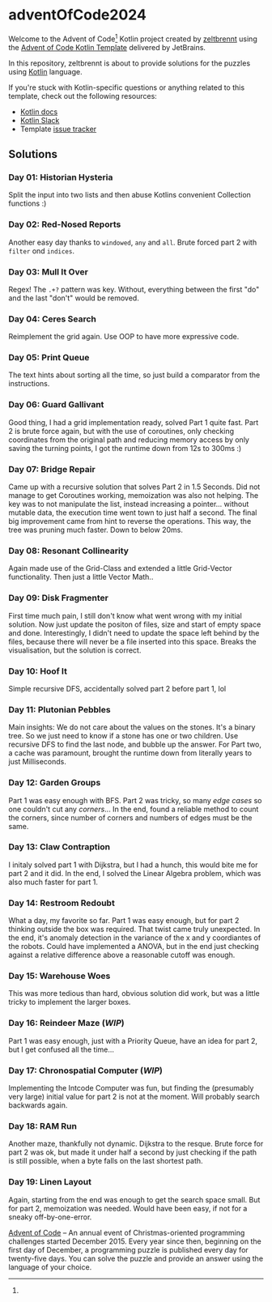 # adventOfCode2024

Welcome to the Advent of Code[^aoc] Kotlin project created by [zeltbrennt][github] using
the [Advent of Code Kotlin Template][template] delivered by JetBrains.

In this repository, zeltbrennt is about to provide solutions for the puzzles using [Kotlin][kotlin] language.

If you're stuck with Kotlin-specific questions or anything related to this template, check out the following resources:

- [Kotlin docs][docs]
- [Kotlin Slack][slack]
- Template [issue tracker][issues]

## Solutions

### Day 01: Historian Hysteria

Split the input into two lists and then abuse Kotlins convenient Collection functions :)

### Day 02: Red-Nosed Reports

Another easy day thanks to `windowed`, `any` and `all`. Brute forced part 2 with `filter` ond `indices`.

### Day 03: Mull It Over

Regex! The `.+?` pattern was key. Without, everything between the first "do" and the last "don't" would be removed.

### Day 04: Ceres Search

Reimplement the grid again. Use OOP to have more expressive code.

### Day 05: Print Queue

The text hints about sorting all the time, so just build a comparator from the instructions.

### Day 06: Guard Gallivant

Good thing, I had a grid implementation ready, solved Part 1 quite fast. Part 2 is brute force again, but with the use
of coroutines, only checking coordinates from the original path and reducing memory access by only saving the turning
points, I got the runtime down from 12s to 300ms :)

### Day 07: Bridge Repair

Came up with a recursive solution that solves Part 2 in 1.5 Seconds. Did not manage to get Coroutines working,
memoization was also not helping. The key was to not manipulate the list, instead increasing a pointer... without
mutable data,
the execution time went town to just half a second.
The final big improvement came from hint to reverse the operations. This way, the tree was pruning much faster. Down to
below 20ms.

### Day 08: Resonant Collinearity

Again made use of the Grid-Class and extended a little Grid-Vector functionality. Then just a little Vector Math..

### Day 09: Disk Fragmenter

First time much pain, I still don't know what went wrong with my initial solution.
Now just update the positon of files, size and start of empty space and done.
Interestingly, I didn't need to update the space left behind by the files, because there will never be a file inserted
into this space. Breaks the visualisation, but the solution is correct.

### Day 10: Hoof It

Simple recursive DFS, accidentally solved part 2 before part 1, lol

### Day 11: Plutonian Pebbles

Main insights: We do not care about the values on the stones. It's a binary tree.
So we just need to know if a stone has one or two children.
Use recursive DFS to find the last node, and bubble up the answer.
For Part two, a cache was paramount, brought the runtime down from literally years to just Milliseconds.

### Day 12: Garden Groups

Part 1 was easy enough with BFS. Part 2 was tricky, so many *edge cases* so one couldn't cut any *corners*...
In the end, found a reliable method to count the corners, since number of corners and numbers of edges must be the same.

### Day 13: Claw Contraption

I initaly solved part 1 with Dijkstra, but I had a hunch, this would bite me for part 2 and it did.
In the end, I solved the Linear Algebra problem, which was also much faster for part 1.

### Day 14: Restroom Redoubt

What a day, my favorite so far. Part 1 was easy enough, but for part 2 thinking outside the box was required.
That twist came truly unexpected.
In the end, it's anomaly detection in the variance of the x and y coordiantes of the robots.
Could have implemented a ANOVA, but in the end just checking against a relative difference above a reasonable cutoff was
enough.

### Day 15: Warehouse Woes

This was more tedious than hard, obvious solution did work, but was a little tricky to implement the larger boxes.

### Day 16: Reindeer Maze (*WIP*)

Part 1 was easy enough, just with a Priority Queue, have an idea for part 2, but I get confused all the time...

### Day 17: Chronospatial Computer (*WIP*)

Implementing the Intcode Computer was fun, but finding the (presumably very large) initial value for part 2 is not at
the moment.
Will probably search backwards again.

### Day 18: RAM Run

Another maze, thankfully not dynamic. Dijkstra to the resque. Brute force for part 2 was ok, but made it under half a
second by just checking if the path is still possible,
when a byte falls on the last shortest path.

### Day 19: Linen Layout

Again, starting from the end was enough to get the search space small. But for part 2, memoization was needed.
Would have been easy, if not for a sneaky off-by-one-error.

[^aoc]:
[Advent of Code][aoc] – An annual event of Christmas-oriented programming challenges started December 2015.
Every year since then, beginning on the first day of December, a programming puzzle is published every day for
twenty-five days.
You can solve the puzzle and provide an answer using the language of your choice.

[aoc]: https://adventofcode.com

[docs]: https://kotlinlang.org/docs/home.html

[github]: https://github.com/zeltbrennt

[issues]: https://github.com/kotlin-hands-on/advent-of-code-kotlin-template/issues

[kotlin]: https://kotlinlang.org

[slack]: https://surveys.jetbrains.com/s3/kotlin-slack-sign-up

[template]: https://github.com/kotlin-hands-on/advent-of-code-kotlin-template
